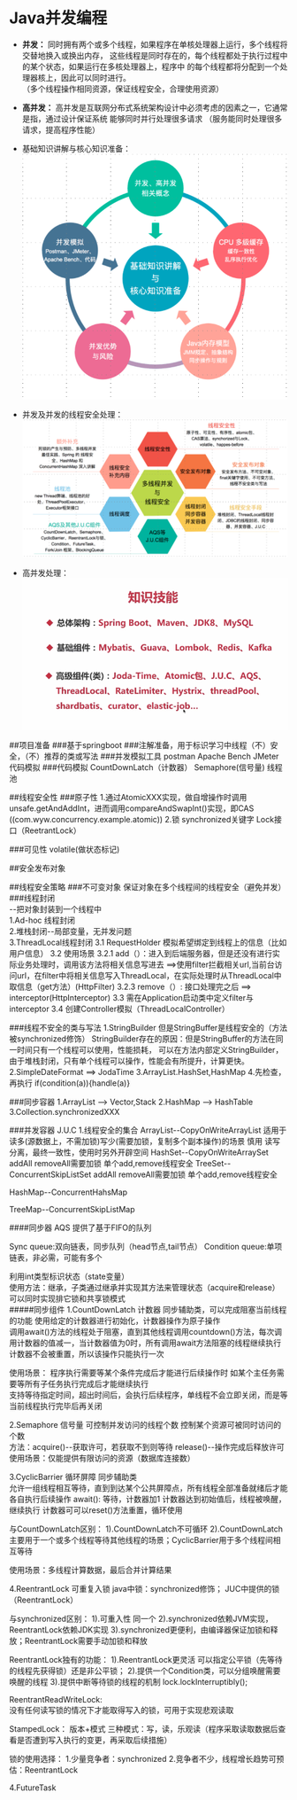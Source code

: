 # Java并发编程

* **并发：** 同时拥有两个或多个线程，如果程序在单核处理器上运行，多个线程将交替地换入或换出内存，
这些线程是同时存在的，每个线程都处于执行过程中的某个状态，如果运行在多核处理器上，程序中
的每个线程都将分配到一个处理器核上，因此可以同时进行。  
（多个线程操作相同资源，保证线程安全，合理使用资源）

* **高并发：** 高并发是互联网分布式系统架构设计中必须考虑的因素之一，它通常是指，通过设计保证系统
能够同时并行处理很多请求 
（服务能同时处理很多请求，提高程序性能）  

* 基础知识讲解与核心知识准备：
![](img/准备.jpg)

* 并发及并发的线程安全处理：
![](img/并发.jpg)

* 高并发处理：
![](img/知识技能.png)


##项目准备
###基于springboot
###注解准备，用于标识学习中线程（不）安全，（不）推荐的类或写法
###并发模拟工具 
 postman  Apache Bench  JMeter  代码模拟
###代码模拟
CountDownLatch（计数器） Semaphore(信号量)  线程池

##线程安全性
###原子性
 1.通过AtomicXXX实现，做自增操作时调用unsafe.getAndAddInt，进而调用compareAndSwapInt()实现，即CAS
 ((com.wyw.concurrency.example.atomic))
 2.锁  synchronized关键字  Lock接口（ReetrantLock）
 
###可见性
volatile(做状态标记)
 
##安全发布对象 
 
##线程安全策略
###不可变对象
保证对象在多个线程间的线程安全（避免并发）
###线程封闭  
--把对象封装到一个线程中  
1.Ad-hoc 线程封闭  
2.堆栈封闭--局部变量，无并发问题  
3.ThreadLocal线程封闭
3.1 RequestHolder  模拟希望绑定到线程上的信息（比如用户信息）
3.2 使用场景 
 3.2.1 add（）：进入到后端服务器，但是还没有进行实际业务处理时，调用该方法将相关信息写进去
    ==>使用filter拦截相关url,当前台访问url，在filter中将相关信息写入ThreadLocal，在实际处理时从ThreadLocal中取信息（get方法）(HttpFilter)
 3.2.3 remove（）: 接口处理完之后 ==> interceptor(HttpInterceptor)
3.3 需在Application启动类中定义filter与interceptor
3.4 创建Controller模拟（ThreadLocalController）

###线程不安全的类与写法
1.StringBuilder   但是StringBuffer是线程安全的（方法被synchronized修饰）
StringBuilder存在的原因：但是StringBuffer的方法在同一时间只有一个线程可以使用，性能损耗，
可以在方法内部定义StringBuilder，由于堆栈封闭，只有单个线程可以操作，性能会有所提升，计算更快。
2.SimpleDateFormat  ==> JodaTime
3.ArrayList.HashSet,HashMap
4.先检查，再执行  if(condition(a)){handle(a)}

###同步容器
1.ArrayList  -->  Vector,Stack
2.HashMap  -->  HashTable
3.Collection.synchronizedXXX

###并发容器 J.U.C
1.线程安全的集合
ArrayList--CopyOnWriteArrayList  适用于读多(源数据上，不需加锁)写少(需要加锁，复制多个副本操作)的场景  慎用  读写分离，最终一致性，使用时另外开辟空间
HashSet--CopyOnWriteArraySet  addAll  removeAll需要加锁  单个add,remove线程安全
TreeSet--ConcurrentSkipListSet   addAll  removeAll需要加锁  单个add,remove线程安全

HashMap--ConcurrentHahsMap

TreeMap--ConcurrentSkipListMap

####同步器  AQS
提供了基于FIFO的队列

Sync queue:双向链表，同步队列（head节点,tail节点）
Condition queue:单项链表，非必需，可能有多个
   
利用int类型标识状态（state变量）  
使用方法：继承，子类通过继承并实现其方法来管理状态（acquire和release）  
可以同时实现排它锁和共享锁模式  
#####同步组件
1.CountDownLatch   计数器 
同步辅助类，可以完成阻塞当前线程的功能   使用给定的计数器进行初始化，计数器操作为原子操作  
调用await()方法的线程处于阻塞，直到其他线程调用countdown()方法，每次调用计数器的值减一，当计数器值为0时，所有调用await方法阻塞的线程继续执行  
计数器不会被重置，所以该操作只能执行一次  

使用场景：
程序执行需要等某个条件完成后才能进行后续操作时 如某个主任务需要等所有子任务执行完成后才能继续执行  
支持等待指定时间，超出时间后，会执行后续程序，单线程不会立即关闭，而是等当前线程执行完毕后再关闭

2.Semaphore 信号量  可控制并发访问的线程个数 
控制某个资源可被同时访问的个数  
方法：acquire()--获取许可，若获取不到则等待
     release()--操作完成后释放许可
使用场景：仅能提供有限访问的资源（数据库连接数）  

3.CyclicBarrier  循环屏障  同步辅助类  
允许一组线程相互等待，直到到达某个公共屏障点，所有线程全部准备就绪后才能各自执行后续操作
await(): 等待，计数器加1  计数器达到初始值后，线程被唤醒，继续执行
计数器可可以reset()方法重置，循环使用  

与CountDownLatch区别：
1).CountDownLatch不可循环
2).CountDownLatch主要用于一个或多个线程等待其他线程的场景；CyclicBarrier用于多个线程间相互等待

使用场景：多线程计算数据，最后合并计算结果

4.ReentrantLock    可重复入锁
java中锁：synchronized修饰；  JUC中提供的锁（ReentrantLock）

与synchronized区别：
1).可重入性  同一个
2).synchronized依赖JVM实现，ReentrantLock依赖JDK实现
3).synchronized更便利，由编译器保证加锁和释放；ReentrantLock需要手动加锁和释放
   
ReentrantLock独有的功能：
1).ReentrantLock更灵活  可以指定公平锁（先等待的线程先获得锁）还是非公平锁；
2).提供一个Condition类，可以分组唤醒需要唤醒的线程
3).提供中断等待锁的线程的机制  lock.lockInterruptibly();  

ReentrantReadWriteLock:  
没有任何读写锁的情况下才能取得写入的锁，可用于实现悲观读取

StampedLock：  版本+模式
三种模式：写，读，乐观读（程序采取读取数据后查看是否遭到写入执行的变更，再采取后续措施）

锁的使用选择：
1.少量竞争者：synchronized
2.竞争者不少，线程增长趋势可预估：ReentrantLock

4.FutureTask
